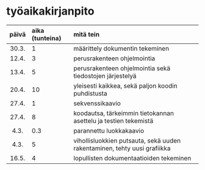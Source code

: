 # työaikakirjanpito

| päivä | aika (tunteina) | mitä tein  |
| :----:|:-----| :-----|
| 30.3. | 1 | määrittely dokumentin tekeminen ||
| 12.4. | 3 | perusrakenteen ohjelmointia|
| 13.4. | 5 | perusrakenteen ohjelmointia sekä tiedostojen järjestelyä|
| 20.4. | 10| yleisesti kaikkea, sekä paljon koodin puhdistusta |
| 27.4. | 1| sekvenssikaavio|
| 27.4. | 8| koodautsa, tärkeimmin tietokannan asettelu ja testien tekemistä|
| 4.3.| 0.3| parannettu luokkakaavio |
| 4.3.  | 5| vihollisluokkien putsauta, sekä uuden rakentaminen, tehty uusi grafiikka|
|16.5.| 4| lopullisten dokumentaatioiden tekeminen|
